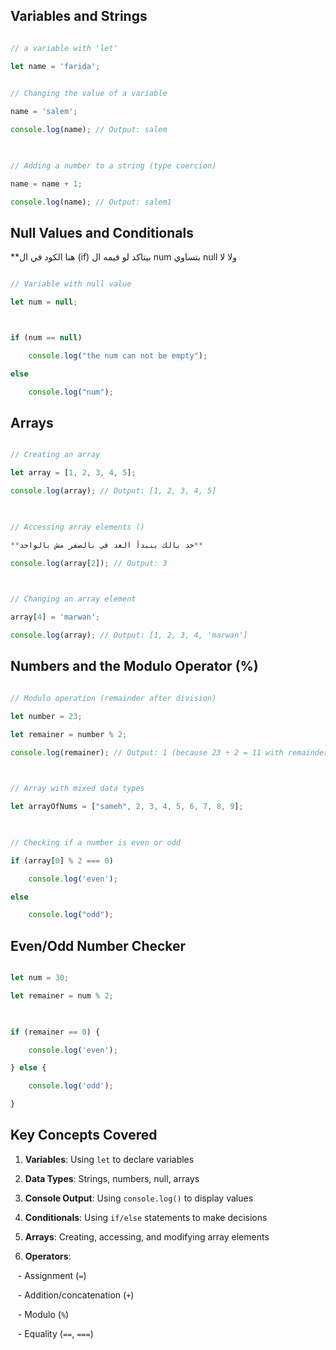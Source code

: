 ## Variables and Strings

  

```javascript

// a variable with 'let'

let name = 'farida';

  
// Changing the value of a variable

name = 'salem';

console.log(name); // Output: salem

  

// Adding a number to a string (type coercion)

name = name + 1;

console.log(name); // Output: salem1

```

  

## Null Values and Conditionals

  
**هنا الكود في ال (if) بيتاكد لو قيمه ال num بتساوي null ولا لا

```javascript

// Variable with null value

let num = null;



if (num == null)

    console.log("the num can not be empty");

else

    console.log("num");

```

  

## Arrays



```javascript

// Creating an array

let array = [1, 2, 3, 4, 5];

console.log(array); // Output: [1, 2, 3, 4, 5]

  

// Accessing array elements ()

**خد بالك بنبدأ العد في بالصفر مش بالواحد**

console.log(array[2]); // Output: 3

  

// Changing an array element

array[4] = 'marwan';

console.log(array); // Output: [1, 2, 3, 4, 'marwan']

```

  

## Numbers and the Modulo Operator (%)

  

```javascript

// Modulo operation (remainder after division)

let number = 23;

let remainer = number % 2;

console.log(remainer); // Output: 1 (because 23 ÷ 2 = 11 with remainder 1)

  

// Array with mixed data types

let arrayOfNums = ["sameh", 2, 3, 4, 5, 6, 7, 8, 9];

  

// Checking if a number is even or odd

if (array[0] % 2 === 0)

    console.log('even');

else

    console.log("odd");

```

  

## Even/Odd Number Checker

  

```javascript

let num = 30;

let remainer = num % 2;

  

if (remainer == 0) {

    console.log('even');

} else {

    console.log('odd');

}

```

  

## Key Concepts Covered

  

1. **Variables**: Using `let` to declare variables

2. **Data Types**: Strings, numbers, null, arrays

3. **Console Output**: Using `console.log()` to display values

4. **Conditionals**: Using `if/else` statements to make decisions

5. **Arrays**: Creating, accessing, and modifying array elements

6. **Operators**:

   - Assignment (`=`)

   - Addition/concatenation (`+`)

   - Modulo (`%`)

   - Equality (`==`, `===`)